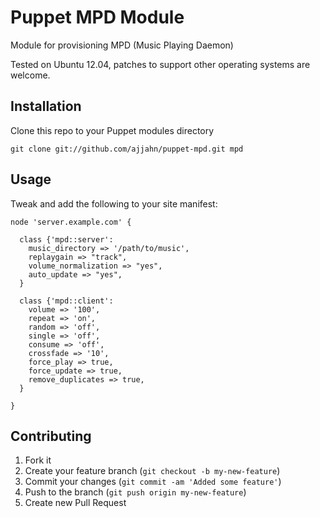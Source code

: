 # Puppet MPD Module

Module for provisioning MPD (Music Playing Daemon)

Tested on Ubuntu 12.04, patches to support other operating systems are welcome.

## Installation

Clone this repo to your Puppet modules directory

    git clone git://github.com/ajjahn/puppet-mpd.git mpd

## Usage

Tweak and add the following to your site manifest:

    node 'server.example.com' {

      class {'mpd::server':
        music_directory => '/path/to/music',
        replaygain => "track",
        volume_normalization => "yes",
        auto_update => "yes",
      }

      class {'mpd::client':
        volume => '100',
        repeat => 'on',
        random => 'off',
        single => 'off',
        consume => 'off',
        crossfade => '10',
        force_play => true,
        force_update => true,
        remove_duplicates => true,
      }

    }

## Contributing

1. Fork it
2. Create your feature branch (`git checkout -b my-new-feature`)
3. Commit your changes (`git commit -am 'Added some feature'`)
4. Push to the branch (`git push origin my-new-feature`)
5. Create new Pull Request
